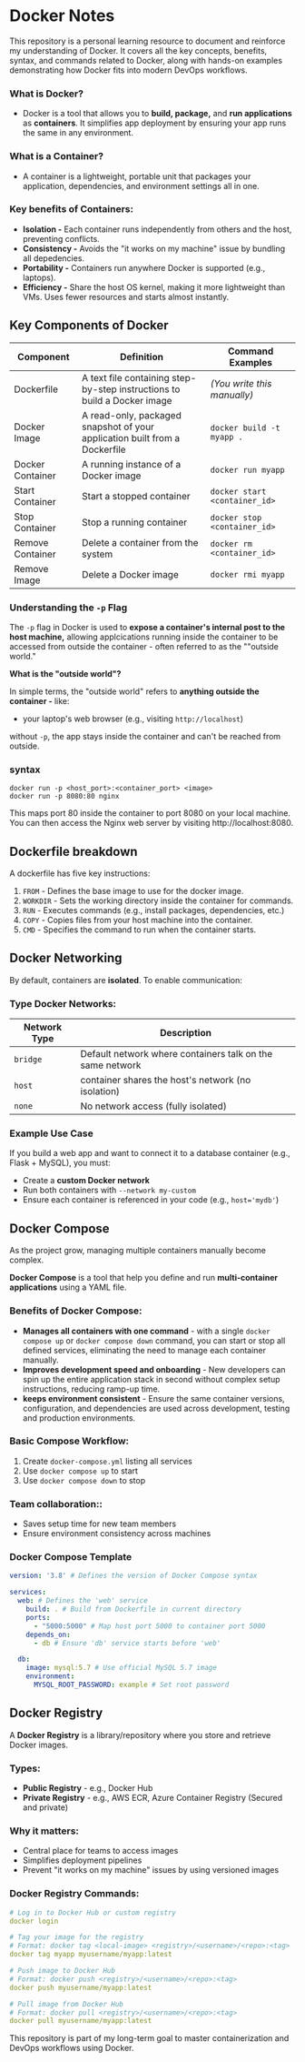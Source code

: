 # Docker Notes
This repository is a personal learning resource to document and reinforce my understanding of Docker. It covers all the key concepts, benefits, syntax, and commands related to Docker, along with hands-on examples demonstrating how Docker fits into modern DevOps workflows.

### What is Docker?

- Docker is a tool that allows you to **build, package,** and **run applications** as **containers**. It simplifies app deployment by ensuring your app runs the same in any environment.

###  What is a Container?

- A container is a lightweight, portable unit that packages your application, dependencies, and environment settings all in one.


###  Key benefits of Containers:
- **Isolation -** Each container runs independently from others and the host, preventing conflicts.
- **Consistency -** Avoids the "it works on my machine" issue by bundling all depedencies.
- **Portability -** Containers run anywhere Docker is supported (e.g., laptops).
- **Efficiency -** Share the host OS kernel, making it more lightweight than VMs. Uses fewer resources and starts almost instantly.

## Key Components of Docker


| **Component**       | **Definition**                                                                 | **Command Examples**              |
|---------------------|--------------------------------------------------------------------------------|-----------------------------------|
| Dockerfile          | A text file containing step-by-step instructions to build a Docker image       | *(You write this manually)*       |
| Docker Image        | A read-only, packaged snapshot of your application built from a Dockerfile     | `docker build -t myapp .`         |
| Docker Container    | A running instance of a Docker image                                           | `docker run myapp`                |
| Start Container     | Start a stopped container                                                      | `docker start <container_id>`     |
| Stop Container      | Stop a running container                                                       | `docker stop <container_id>`      |
| Remove Container    | Delete a container from the system                                             | `docker rm <container_id>`        |
| Remove Image        | Delete a Docker image                                                          | `docker rmi myapp`                |

### Understanding the `-p` Flag
The `-p` flag in Docker is used to **expose a container's internal post to the host machine,** allowing applcications running inside the container to be accessed from outside the container - often referred to as the ""outside world."

**What is the "outside world"?**

In simple terms, the "outside world" refers to **anything outside the container -** like:

- your laptop's web browser (e.g., visiting `http://localhost`)

without `-p`, the app stays inside the container and can't be reached from outside.

### syntax

``` docker
docker run -p <host_port>:<container_port> <image>
docker run -p 8080:80 nginx
```
This maps port 80 inside the container to port 8080 on your local machine. You can then access the Nginx web server by visiting http://localhost:8080.
## Dockerfile breakdown

A dockerfile has five key instructions:

1. `FROM` - Defines the base image to use for the docker image.
2. `WORKDIR` - Sets the working directory inside the container for commands.
3. `RUN` - Executes commands (e.g., install packages, dependencies, etc.)
4. `COPY` - Copies files from your host machine into the container.
5. `CMD` - Specifies the command to run when the container starts.

## Docker Networking

By default, containers are **isolated**. To enable communication:

### Type Docker Networks:

| **Network Type**    | **Description**                                                                |
|---------------------|--------------------------------------------------------------------------------|
| `bridge`            | Default network where containers talk on the same network      | 
| `host`              | container shares the host's network (no isolation)     | 
| `none`              | No network access (fully isolated)                                          | 


### Example Use Case

If you build a web app and want to connect it to a database container (e.g., Flask + MySQL), you must:
- Create a **custom Docker network**
- Run both containers with `--network my-custom`
- Ensure each container is referenced in your code (e.g., `host='mydb'`)


## Docker Compose

As the project grow, managing multiple containers manually become complex.

**Docker Compose** is a tool that help you define and run **multi-container applications** using a YAML file.

### Benefits of Docker Compose:
- **Manages all containers with one command** - with a single `docker compose up` or `docker compose down` command, you can start or stop all defined services, eliminating the need to manage each container manually.
- **Improves development speed and onboarding** - New developers can spin up the entire application stack in second without complex setup instructions, reducing ramp-up time.
- **keeps environment consistent** - Ensure the same container versions, configuration, and dependencies are used across development, testing and production environments. 

### Basic Compose Workflow:
1. Create `docker-compose.yml` listing all services
2. Use `docker compose up` to start
3. Use `docker compose down` to stop

### Team collaboration::
- Saves setup time for new team members
- Ensure environment consistency across machines

### Docker Compose Template
```yaml
version: '3.8' # Defines the version of Docker Compose syntax

services:
  web: # Defines the 'web' service
    build: . # Build from Dockerfile in current directory
    ports:
      - "5000:5000" # Map host port 5000 to container port 5000
    depends_on:
      - db # Ensure 'db' service starts before 'web'

  db:
    image: mysql:5.7 # Use official MySQL 5.7 image
    environment:
      MYSQL_ROOT_PASSWORD: example # Set root password
```

## Docker Registry
A **Docker Registry** is a library/repository where you store and retrieve Docker images.

### Types:
- **Public Registry** - e.g., Docker Hub
- **Private Registry** - e.g., AWS ECR, Azure Container Registry (Secured and private)

### Why it matters:
- Central place for teams to access images
- Simplifies deployment pipelines
- Prevent "it works on my machine" issues by using versioned images

### Docker Registry Commands:
``` yaml
# Log in to Docker Hub or custom registry
docker login

# Tag your image for the registry
# Format: docker tag <local-image> <registry>/<username>/<repo>:<tag>
docker tag myapp myusername/myapp:latest

# Push image to Docker Hub
# Format: docker push <registry>/<username>/<repo>:<tag>
docker push myusername/myapp:latest

# Pull image from Docker Hub
# Format: docker pull <registry>/<username>/<repo>:<tag>
docker pull myusername/myapp:latest 
```
This repository is part of my long-term goal to master containerization and DevOps workflows using Docker.